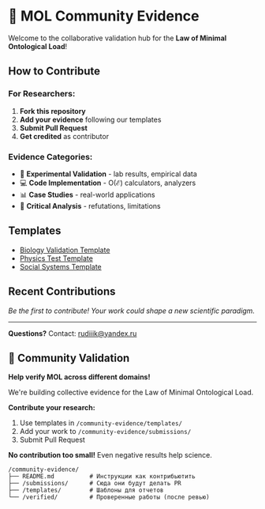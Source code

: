 # 🧪 MOL Community Evidence

Welcome to the collaborative validation hub for the **Law of Minimal Ontological Load**!

## How to Contribute

### For Researchers:
1. **Fork this repository**
2. **Add your evidence** following our templates
3. **Submit Pull Request** 
4. **Get credited** as contributor

### Evidence Categories:
- 🔬 **Experimental Validation** - lab results, empirical data
- 💻 **Code Implementation** - O(ℰ) calculators, analyzers
- 📊 **Case Studies** - real-world applications
- 🤔 **Critical Analysis** - refutations, limitations

## Templates
- [Biology Validation Template](../templates/biology_validation.md)
- [Physics Test Template](../templates/physics_test.md)
- [Social Systems Template](../templates/social_systems.md)

## Recent Contributions
_Be the first to contribute! Your work could shape a new scientific paradigm._

---

**Questions?** Contact: rudiiik@yandex.ru

## 🧪 Community Validation

**Help verify MOL across different domains!** 

We're building collective evidence for the Law of Minimal Ontological Load. 

**Contribute your research:**
1. Use templates in `/community-evidence/templates/`
2. Add your work to `/community-evidence/submissions/`  
3. Submit Pull Request

**No contribution too small!** Even negative results help science.


```
/community-evidence/
├── README.md          # Инструкции как контрибьютить
├── /submissions/      # Сюда они будут делать PR
├── /templates/        # Шаблоны для отчетов
└── /verified/         # Проверенные работы (после ревью)
